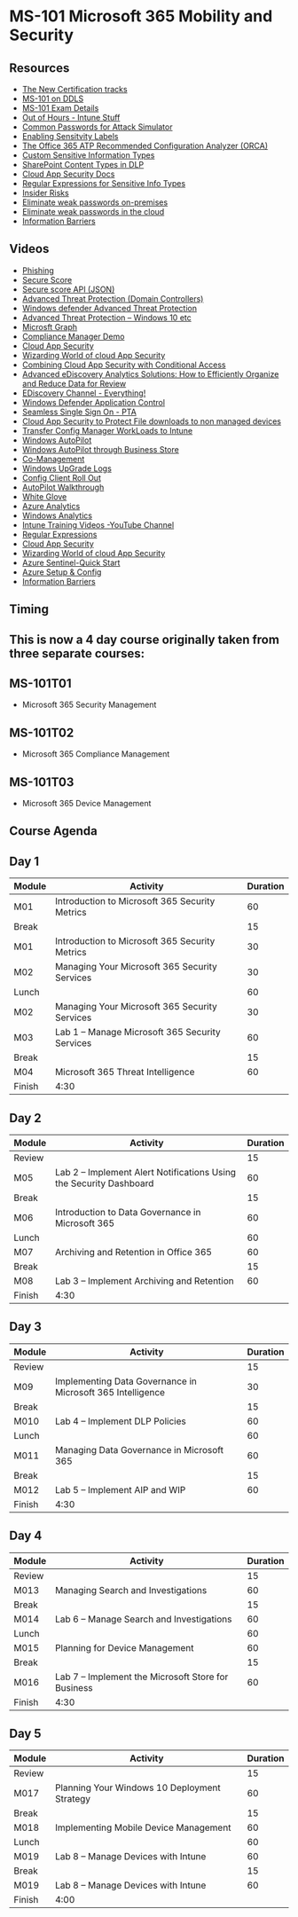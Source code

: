 
# MS-101 Microsoft 365 Mobility and Security

## Resources

* [The New Certification tracks](https://query.prod.cms.rt.microsoft.com/cms/api/am/binary/RE2PjDI)
* [MS-101 on DDLS](https://www.ddls.com.au/courses/microsoft/office-365/microsoft-ms-101t00-microsoft-365-mobility-and-security/)
* [MS-101 Exam Details](https://www.microsoft.com/en-us/learning/exam-ms-101.aspx)
* [Out of Hours - Intune Stuff](https://oofhours.com/category/microsoft-intune/)
* [Common Passwords for Attack Simulator](https://github.com/jeanphorn/wordlist)
* [Enabling Sensitvity Labels](https://docs.microsoft.com/en-au/azure/active-directory/users-groups-roles/groups-assign-sensitivity-labels)
* [The Office 365 ATP Recommended Configuration Analyzer (ORCA)](https://github.com/cammurray/orca)
* [Custom Sensitive Information Types](https://joannecklein.com/2018/08/07/build-and-use-custom-sensitive-information-types-in-office-365/)
* [SharePoint Content Types in DLP](https://joannecklein.com/2018/01/25/a-sharepoint-content-type-dlp-policy/)
* [Cloud App Security Docs](https://docs.microsoft.com/en-us/cloud-app-security/)
* [Regular Expressions for Sensitive Info Types](https://regex101.com/)
* [Insider Risks](https://docs.microsoft.com/en-us/microsoft-365/compliance/insider-risk-management-policies?view=o365-worldwide)
* [Eliminate weak passwords on-premises](https://docs.microsoft.com/en-us/azure/active-directory/authentication/concept-password-ban-bad-on-premises)
* [Eliminate weak passwords in the cloud](https://docs.microsoft.com/en-us/azure/active-directory/authentication/concept-password-ban-bad)
* [Information Barriers](https://docs.microsoft.com/en-us/microsoft-365/compliance/information-barriers-policies)

## Videos

* [Phishing](https://youtu.be/MCYC8kV1mmc)
* [Secure Score](https://youtu.be/jzfpDJ9Kg-A)
* [Secure score API (JSON)](https://youtu.be/vg3QKQWVD6Y)
* [Advanced Threat Protection (Domain Controllers)](https://youtu.be/EGY2m8yU_KE)
* [Windows defender Advanced Threat Protection](https://youtu.be/qxeGa3pxIwg)
* [Advanced Threat Protection – Windows 10 etc](https://youtu.be/HkQZR9RBbPE)
* [Microsft Graph](https://youtu.be/PI9NO5rayiY)
* [Compliance Manager Demo](https://youtu.be/r1vs8NdSXKQ?list=PLXPr7gfUMmKyMW5RRW9kmLjX31OTwqhf5)
* [Cloud App Security](https://youtu.be/DyUmFWfJQvU)
* [Wizarding World of cloud App Security](https://youtu.be/TLm6F0pKT7E)
* [Combining Cloud App Security with Conditional Access](https://youtu.be/1K66pDwzaf0)
* [Advanced eDiscovery Analytics Solutions: How to Efficiently Organize and Reduce Data for Review](https://youtu.be/dgkLkxX_YrE)
* [EDiscovery Channel - Everything!](https://www.youtube.com/channel/UCFJbJglx-or89yg9RanFTQg/videos)
* [Windows Defender Application Control](https://youtu.be/J7fSeYEftRE)
* [Seamless Single Sign On - PTA](https://youtu.be/PyeAC85Gm7w)
* [Cloud App Security to Protect File downloads to non managed devices](https://youtu.be/vD9C9jwDuv4)
* [Transfer Config Manager WorkLoads to Intune](https://www.anoopcnair.com/sccm-co-management-configuration-8/)
* [Windows AutoPilot](https://youtu.be/4K4hC5NchbE)
* [Windows AutoPilot through Business Store](https://www.microsoft.com/en-us/videoplayer/embed/3b30f2c2-a3e2-4778-aa92-f65dbc3ecf54?autoplay=false)
* [Co-Management](https://youtu.be/0jsNNrQNqog)
* [Windows UpGrade Logs](https://youtu.be/O91NLxyEHY8)
* [Config Client Roll Out](https://youtu.be/bHWRBaaVCPg)
* [AutoPilot Walkthrough](https://youtu.be/KYVptkpsOqs)
* [White Glove](https://youtu.be/nE5XSOBV0rI)
* [Azure Analytics](https://youtu.be/T2Vpi6ph8ck)
* [Windows Analytics](https://youtu.be/4Kb78NmfV6E)
* [Intune Training Videos -YouTube Channel](https://www.youtube.com/channel/UCfmMlhX5TW8cicxHw6ExYVA)
* [Regular Expressions](https://youtu.be/sa-TUpSx1JA)
* [Cloud App Security](https://youtu.be/DyUmFWfJQvU)
* [Wizarding World of cloud App Security](https://youtu.be/TLm6F0pKT7E)
* [Azure Sentinel-Quick Start](https://youtu.be/p2BK8SAUGG0)
* [Azure Setup & Config](https://youtu.be/Cyd16wVwxZc)
* [Information Barriers](https://youtu.be/461LfU06RbA?t=416)

## Timing
## This is now a 4 day course originally taken from three separate courses:
## MS-101T01 
* Microsoft 365 Security Management 
## MS-101T02 
* Microsoft 365 Compliance Management 
## MS-101T03 
* Microsoft 365 Device Management 


## Course Agenda 

## Day 1

|Module|Activity|Duration|
|-|-|-|
|M01|Introduction to Microsoft 365 Security Metrics|60|
|Break||15|
|M01|Introduction to Microsoft 365 Security Metrics|30|
|M02|Managing Your Microsoft 365 Security Services|30|
|Lunch||60|
|M02|Managing Your Microsoft 365 Security Services|30|
|M03|Lab 1 – Manage Microsoft 365 Security Services|60|
|Break||15|
|M04|Microsoft 365 Threat Intelligence|60|
|Finish|4:30||

## Day 2

|Module|Activity|Duration|
|-|-|-|
|Review||15|
|M05|Lab 2 – Implement Alert Notifications Using the Security Dashboard|60|
|Break||15|
|M06|Introduction to Data Governance in Microsoft 365|60|
|Lunch||60|
|M07|Archiving and Retention in Office 365|60|
|Break||15|
|M08|Lab 3 – Implement Archiving and Retention|60|
|Finish|4:30||

## Day 3

|Module|Activity|Duration|
|-|-|-|
|Review||15|
|M09|Implementing Data Governance in Microsoft 365 Intelligence|30|
|Break||15|
|M010| Lab 4 – Implement DLP Policies|60|
|Lunch||60|
|M011|Managing Data Governance in Microsoft 365|60|
|Break||15|
|M012| Lab 5 – Implement AIP and WIP|60|
|Finish|4:30||

## Day 4

|Module|Activity|Duration|
|-|-|-|
|Review||15|
|M013|Managing Search and Investigations|60|
|Break||15|
|M014|Lab 6 – Manage Search and Investigations|60|
|Lunch||60|
|M015|Planning for Device Management|60|
|Break||15|
|M016|Lab 7 – Implement the Microsoft Store for Business|60|
|Finish|4:30||

## Day 5

|Module|Activity|Duration|
|-|-|-|
|Review||15|
|M017| Planning Your Windows 10 Deployment Strategy|60|
|Break||15|
|M018|Implementing Mobile Device Management|60|
|Lunch||60|
|M019|Lab 8 – Manage Devices with Intune|60|
|Break||15|
|M019|Lab 8 – Manage Devices with Intune|60|
|Finish|4:00||
